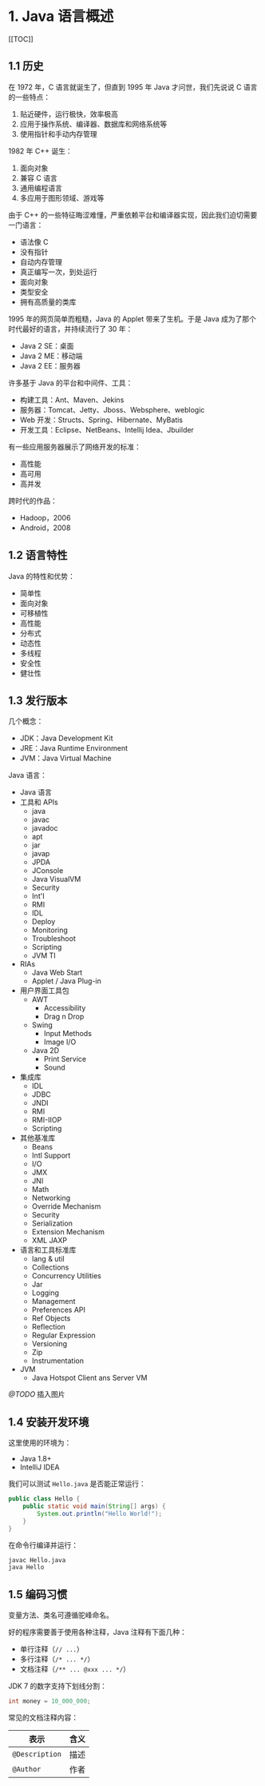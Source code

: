 # 1. Java 语言概述

[[TOC]]

## 1.1 历史

在 1972 年，C 语言就诞生了，但直到 1995 年 Java 才问世，我们先说说 C 语言的一些特点：

1. 贴近硬件，运行极快，效率极高
2. 应用于操作系统、编译器、数据库和网络系统等
3. 使用指针和手动内存管理

1982 年 C++ 诞生：

1. 面向对象
2. 兼容 C 语言
3. 通用编程语言
4. 多应用于图形领域、游戏等

由于 C++ 的一些特征晦涩难懂，严重依赖平台和编译器实现，因此我们迫切需要一门语言：

- 语法像 C
- 没有指针
- 自动内存管理
- 真正编写一次，到处运行
- 面向对象
- 类型安全
- 拥有高质量的类库

1995 年的网页简单而粗糙，Java 的 Applet 带来了生机。于是 Java 成为了那个时代最好的语言，并持续流行了 30 年：

- Java 2 SE：桌面
- Java 2 ME：移动端
- Java 2 EE：服务器

许多基于 Java 的平台和中间件、工具：

- 构建工具：Ant、Maven、Jekins
- 服务器：Tomcat、Jetty、Jboss、Websphere、weblogic
- Web 开发：Structs、Spring、Hibernate、MyBatis
- 开发工具：Eclipse、NetBeans、Intellij Idea、Jbuilder

有一些应用服务器展示了网络开发的标准：

- 高性能
- 高可用
- 高并发

跨时代的作品：

- Hadoop，2006
- Android，2008

## 1.2 语言特性

Java 的特性和优势：

- 简单性
- 面向对象
- 可移植性
- 高性能
- 分布式
- 动态性
- 多线程
- 安全性
- 健壮性

## 1.3 发行版本

几个概念：

- JDK：Java Development Kit
- JRE：Java Runtime Environment
- JVM：Java Virtual Machine

Java 语言：

- Java 语言
- 工具和 APIs
  - java
  - javac
  - javadoc
  - apt
  - jar
  - javap
  - JPDA
  - JConsole
  - Java VisualVM
  - Security
  - Int'I
  - RMI
  - IDL
  - Deploy
  - Monitoring
  - Troubleshoot
  - Scripting
  - JVM TI
- RIAs
  - Java Web Start
  - Applet / Java Plug-in
- 用户界面工具包
  - AWT
    - Accessibility
    - Drag n Drop
  - Swing
    - Input Methods
    - Image I/O
  - Java 2D
    - Print Service
    - Sound
- 集成库
  - IDL
  - JDBC
  - JNDI
  - RMI
  - RMI-IIOP
  - Scripting
- 其他基准库
  - Beans
  - Intl Support
  - I/O
  - JMX
  - JNI
  - Math
  - Networking
  - Override Mechanism
  - Security
  - Serialization
  - Extension Mechanism
  - XML JAXP
- 语言和工具标准库
  - lang & util
  - Collections
  - Concurrency Utilities
  - Jar
  - Logging
  - Management
  - Preferences API
  - Ref Objects
  - Reflection
  - Regular Expression
  - Versioning
  - Zip
  - Instrumentation
- JVM
  - Java Hotspot Client ans Server VM

*@TODO* 插入图片

## 1.4 安装开发环境

这里使用的环境为：

- Java 1.8+
- IntelliJ IDEA

我们可以测试 `Hello.java` 是否能正常运行：

```java
public class Hello {
    public static void main(String[] args) {
        System.out.println("Hello World!");
    }
}
```

在命令行编译并运行：

```bash
javac Hello.java
java Hello
```

## 1.5 编码习惯

变量方法、类名可遵循驼峰命名。

好的程序需要善于使用各种注释，Java 注释有下面几种：

- 单行注释（`// ...`）
- 多行注释（`/* ... */`）
- 文档注释（`/** ... @xxx ... */`）

JDK 7 的数字支持下划线分割：

```java
int money = 10_000_000;
```

常见的文档注释内容：

| 表示           | 含义 |
| -------------- | ---- |
| `@Description` | 描述 |
| `@Author`      | 作者 |
